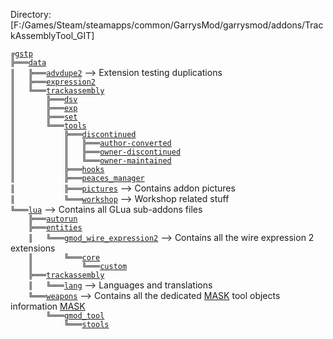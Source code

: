 ﻿Directory: [F:/Games/Steam/steamapps/common/GarrysMod/garrysmod/addons/TrackAssemblyTool_GIT]

`╔`[`gstp`][ref-1-gstp]  
`╠═══`[`data`][ref-2-data]  
`║   ╠═══`[`advdupe2`][ref-3-advdupe2] --> Extension testing duplications  
`║   ╠═══`[`expression2`][ref-4-expression2]  
`║   ╚═══`[`trackassembly`][ref-5-trackassembly]  
`║       ╠═══`[`dsv`][ref-6-dsv]  
`║       ╠═══`[`exp`][ref-7-exp]  
`║       ╠═══`[`set`][ref-8-set]  
`║       ╚═══`[`tools`][ref-9-tools]  
`║           ╠═══`[`discontinued`][ref-10-discontinued]  
`║           ║   ╠═══`[`author-converted`][ref-11-author%2Dconverted]  
`║           ║   ╠═══`[`owner-discontinued`][ref-12-owner%2Ddiscontinued]  
`║           ║   ╚═══`[`owner-maintained`][ref-13-owner%2Dmaintained]  
`║           ╠═══`[`hooks`][ref-14-hooks]  
`║           ╠═══`[`peaces_manager`][ref-15-peaces%5Fmanager]  
`║           ╠═══`[`pictures`][ref-16-pictures] --> Contains addon pictures  
`║           ╚═══`[`workshop`][ref-17-workshop] --> Workshop related stuff  
`╚═══`[`lua`][ref-18-lua] --> Contains all GLua sub-addons files  
`    ╠═══`[`autorun`][ref-19-autorun]  
`    ╠═══`[`entities`][ref-20-entities]  
`    ║   ╚═══`[`gmod_wire_expression2`][ref-21-gmod%5Fwire%5Fexpression2] --> Contains all the wire expression 2 extensions  
`    ║       ╚═══`[`core`][ref-22-core]  
`    ║           ╚═══`[`custom`][ref-23-custom]  
`    ╠═══`[`trackassembly`][ref-24-trackassembly]  
`    ║   ╚═══`[`lang`][ref-25-lang] --> Languages and translations  
`    ╚═══`[`weapons`][ref-28-weapons] --> Contains all the dedicated [MASK][ref-26-MASK] tool objects information [MASK][ref-27-MASK]  
`        ╚═══`[`gmod_tool`][ref-29-gmod%5Ftool]  
`            ╚═══`[`stools`][ref-30-stools]  

[ref-1-gstp]: https://github.com/mbqwertyaaa/gstp
[ref-2-data]: https://github.com/mbqwertyaaa/gstp/blob/master/data
[ref-3-advdupe2]: https://github.com/mbqwertyaaa/gstp/blob/master/data/advdupe2
[ref-4-expression2]: https://github.com/mbqwertyaaa/gstp/blob/master/data/expression2
[ref-5-trackassembly]: https://github.com/mbqwertyaaa/gstp/blob/master/data/trackassembly
[ref-6-dsv]: https://github.com/mbqwertyaaa/gstp/blob/master/data/trackassembly/dsv
[ref-7-exp]: https://github.com/mbqwertyaaa/gstp/blob/master/data/trackassembly/exp
[ref-8-set]: https://github.com/mbqwertyaaa/gstp/blob/master/data/trackassembly/set
[ref-9-tools]: https://github.com/mbqwertyaaa/gstp/blob/master/data/trackassembly/tools
[ref-10-discontinued]: https://github.com/mbqwertyaaa/gstp/blob/master/data/trackassembly/tools/discontinued
[ref-11-author%2Dconverted]: https://github.com/mbqwertyaaa/gstp/blob/master/data/trackassembly/tools/discontinued/author%2Dconverted
[ref-12-owner%2Ddiscontinued]: https://github.com/mbqwertyaaa/gstp/blob/master/data/trackassembly/tools/discontinued/owner%2Ddiscontinued
[ref-13-owner%2Dmaintained]: https://github.com/mbqwertyaaa/gstp/blob/master/data/trackassembly/tools/discontinued/owner%2Dmaintained
[ref-14-hooks]: https://github.com/mbqwertyaaa/gstp/blob/master/data/trackassembly/tools/hooks
[ref-15-peaces%5Fmanager]: https://github.com/mbqwertyaaa/gstp/blob/master/data/trackassembly/tools/peaces%5Fmanager
[ref-16-pictures]: https://github.com/mbqwertyaaa/gstp/blob/master/data/trackassembly/tools/pictures
[ref-17-workshop]: https://github.com/mbqwertyaaa/gstp/blob/master/data/trackassembly/tools/workshop
[ref-18-lua]: https://github.com/mbqwertyaaa/gstp/blob/master/lua
[ref-19-autorun]: https://github.com/mbqwertyaaa/gstp/blob/master/lua/autorun
[ref-20-entities]: https://github.com/mbqwertyaaa/gstp/blob/master/lua/entities
[ref-21-gmod%5Fwire%5Fexpression2]: https://github.com/mbqwertyaaa/gstp/blob/master/lua/entities/gmod%5Fwire%5Fexpression2
[ref-22-core]: https://github.com/mbqwertyaaa/gstp/blob/master/lua/entities/gmod%5Fwire%5Fexpression2/core
[ref-23-custom]: https://github.com/mbqwertyaaa/gstp/blob/master/lua/entities/gmod%5Fwire%5Fexpression2/core/custom
[ref-24-trackassembly]: https://github.com/mbqwertyaaa/gstp/blob/master/lua/trackassembly
[ref-25-lang]: https://github.com/mbqwertyaaa/gstp/blob/master/lua/trackassembly/lang
[ref-26-MASK]: https://wiki.garrysmod.com/page/Enums/MASK
[ref-27-MASK]: https://wiki.garrysmod.com/page/Enums/MASK
[ref-28-weapons]: https://github.com/mbqwertyaaa/gstp/blob/master/lua/weapons
[ref-29-gmod%5Ftool]: https://github.com/mbqwertyaaa/gstp/blob/master/lua/weapons/gmod%5Ftool
[ref-30-stools]: https://github.com/mbqwertyaaa/gstp/blob/master/lua/weapons/gmod%5Ftool/stools
